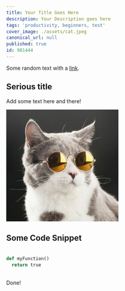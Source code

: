 ```yaml
---
title: Your Title Goes Here
description: Your Description goes here
tags: 'productivity, beginners, test'
cover_image: ./assets/cat.jpeg
canonical_url: null
published: true
id: 981444
---
```


Some random text with a [link](https://code.visualstudio.com).

## Serious title

Add some text here and there!

![and some pictures too](./assets/cat.jpeg)

## Some Code Snippet

```python

def myFunction()
  return true
  
```
Done!
